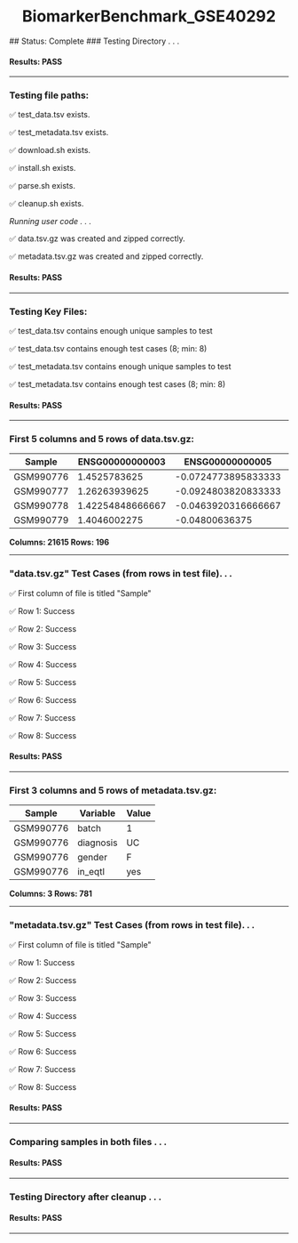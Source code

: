 <h1><center>BiomarkerBenchmark_GSE40292</center></h1>
## Status: Complete
### Testing Directory . . .

#### Results: PASS
---
### Testing file paths:

&#9989;	test_data.tsv exists.

&#9989;	test_metadata.tsv exists.

&#9989;	download.sh exists.

&#9989;	install.sh exists.

&#9989;	parse.sh exists.

&#9989;	cleanup.sh exists.

*Running user code . . .*

&#9989;	data.tsv.gz was created and zipped correctly.

&#9989;	metadata.tsv.gz was created and zipped correctly.

#### Results: PASS
---
### Testing Key Files:

&#9989;	test_data.tsv contains enough unique samples to test

&#9989;	test_data.tsv contains enough test cases (8; min: 8)

&#9989;	test_metadata.tsv contains enough unique samples to test

&#9989;	test_metadata.tsv contains enough test cases (8; min: 8)

#### Results: PASS
---

### First 5 columns and 5 rows of data.tsv.gz:

|	Sample	|	ENSG00000000003	|	ENSG00000000005	|	ENSG00000000419	|	ENSG00000000457	|
|	---	|	---	|	---	|	---	|	---	|
|	GSM990776	|	1.4525783625	|	-0.0724773895833333	|	2.15692024391304	|	1.10963590242424	|
|	GSM990777	|	1.26263939625	|	-0.0924803820833333	|	2.00489490956522	|	1.08784335818182	|
|	GSM990778	|	1.42254848666667	|	-0.0463920316666667	|	2.16826352043478	|	1.13360760909091	|
|	GSM990779	|	1.4046002275	|	-0.04800636375	|	1.96448153217391	|	1.04925336727273	|

**Columns: 21615 Rows: 196**

---
### "data.tsv.gz" Test Cases (from rows in test file). . .

&#9989;	First column of file is titled "Sample"

&#9989;	Row 1: Success

&#9989;	Row 2: Success

&#9989;	Row 3: Success

&#9989;	Row 4: Success

&#9989;	Row 5: Success

&#9989;	Row 6: Success

&#9989;	Row 7: Success

&#9989;	Row 8: Success

#### Results: PASS
---
### First 3 columns and 5 rows of metadata.tsv.gz:

|	Sample	|	Variable	|	Value	|
|	---	|	---	|	---	|
|	GSM990776	|	batch	|	1	|
|	GSM990776	|	diagnosis	|	UC	|
|	GSM990776	|	gender	|	F	|
|	GSM990776	|	in_eqtl	|	yes	|

**Columns: 3 Rows: 781**

---
### "metadata.tsv.gz" Test Cases (from rows in test file). . .

&#9989;	First column of file is titled "Sample"

&#9989;	Row 1: Success

&#9989;	Row 2: Success

&#9989;	Row 3: Success

&#9989;	Row 4: Success

&#9989;	Row 5: Success

&#9989;	Row 6: Success

&#9989;	Row 7: Success

&#9989;	Row 8: Success

#### Results: PASS
---
### Comparing samples in both files . . .

#### Results: PASS

---
### Testing Directory after cleanup . . .

#### Results: PASS
---
